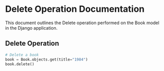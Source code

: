 # Delete Operation Documentation

This document outlines the Delete operation performed on the Book model in the Django application.

## Delete Operation

```python
# Delete a book
book = Book.objects.get(title="1984")
book.delete()

